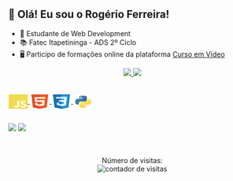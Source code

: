 ## 👋 Olá! Eu sou o Rogério Ferreira!

- 🌱 Estudante de Web Development
- 📚 Fatec Itapetininga - ADS 2º Ciclo
- 🖥️ Participo de formações online da plataforma [Curso em Vídeo](https://www.cursoemvideo.com/)

<!---GitHub Stats: https://github.com/anuraghazra/github-readme-stats--->
<div align="center">
  <a href="https://github.com/rogeriofrsouza">
  <img height="180em" src="https://github-readme-stats.vercel.app/api?username=rogeriofrsouza&show_icons=true&theme=tokyonight&include_all_commits=true&count_private=true"/>
  <img height="180em" src="https://github-readme-stats.vercel.app/api/top-langs/?username=rogeriofrsouza&layout=compact&langs_count=7&theme=tokyonight"/>
</div>
<br/>
  
  <!---Technology icons: https://devicon.dev/--->
<div style="display: inline_block"><br>
  <img align="center" alt="Rafa-Js" height="30" width="40" src="https://raw.githubusercontent.com/devicons/devicon/master/icons/javascript/javascript-plain.svg">
  <img align="center" alt="Rafa-HTML" height="30" width="40" src="https://raw.githubusercontent.com/devicons/devicon/master/icons/html5/html5-original.svg">
  <img align="center" alt="Rafa-CSS" height="30" width="40" src="https://raw.githubusercontent.com/devicons/devicon/master/icons/css3/css3-original.svg">
  <img align="center" alt="Rafa-Python" height="30" width="40" src="https://raw.githubusercontent.com/devicons/devicon/master/icons/python/python-original.svg">
  <!---Gif: https://picrew.me/image_maker/338224
  <img align="right" alt="Rafa-pic" height="150" style="border-radius:50px;" src="https://media.discordapp.net/attachments/639956127056134178/890373478988013628/Publicacoes_Instagram_1_1.png?width=676&height=676">
--->
</div>
  
 ##

<!---Contact badges: https://dev.to/envoy_/150-badges-for-github-pnk--->
<div>
  <!--<a href="https://instagram.com/rogeriofrsouza" target="_blank"><img src="https://img.shields.io/badge/-Instagram-%23E4405F?style=for-the-badge&logo=instagram&logoColor=white" target="_blank"></a>---> 
  <a href = "mailto:rogeriofrsouza@gmail.com"><img src="https://img.shields.io/badge/-Gmail-%23333?style=for-the-badge&logo=gmail&logoColor=white" target="_blank"></a>
  <a href="https://www.linkedin.com/in/rog%C3%A9rio-ferreira-de-souza-556a13127/" target="_blank"><img src="https://img.shields.io/badge/-LinkedIn-%230077B5?style=for-the-badge&logo=linkedin&logoColor=white" target="_blank"></a> 
</div>
<br/>
  
<!---Profile Counter--->
<div>
  <br/>
  <p align="center">
    Número de visitas: <br> <img src="https://profile-counter.glitch.me/rogeriofrsouza/count.svg" alt="contador de visitas">
  </p>
</div>
<!---
rogeriofrsouza/rogeriofrsouza is a ✨ special ✨ repository because its `README.md` (this file) appears on your GitHub profile.
You can click the Preview link to take a look at your changes.
--->
